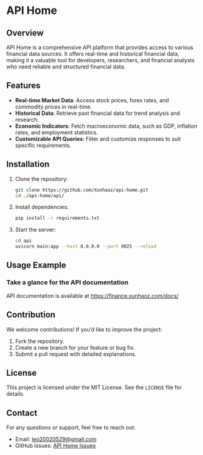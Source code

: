 # API Home

## Overview

API Home is a comprehensive API platform that provides access to various financial data sources. It offers real-time and
historical financial data, making it a valuable tool for developers, researchers, and financial analysts who need
reliable and structured financial data.

## Features

- **Real-time Market Data**: Access stock prices, forex rates, and commodity prices in real-time.
- **Historical Data**: Retrieve past financial data for trend analysis and research.
- **Economic Indicators**: Fetch macroeconomic data, such as GDP, inflation rates, and employment statistics.
- **Customizable API Queries**: Filter and customize responses to suit specific requirements.

## Installation

1. Clone the repository:
   ```bash
   git clone https://github.com/Xunhaoz/api-home.git
   cd ./api-home/api/
   ```
2. Install dependencies:
   ```bash
   pip install -r requirements.txt
   ```
3. Start the server:
   ```bash
   cd api
   uvicorn main:app --host 0.0.0.0 --port 9025 --reload
   ```

## Usage Example

### Take a glance for the API documentation

API documentation is available at https://finance.xunhaoz.com/docs/

## Contribution

We welcome contributions! If you’d like to improve the project:

1. Fork the repository.
2. Create a new branch for your feature or bug fix.
3. Submit a pull request with detailed explanations.

## License

This project is licensed under the MIT License. See the `LICENSE` file for details.

## Contact

For any questions or support, feel free to reach out:

- Email: leo20020529@gmail.com
- GitHub Issues: [API Home Issues](https://github.com/Xunhaoz/api-home/issues/new)

